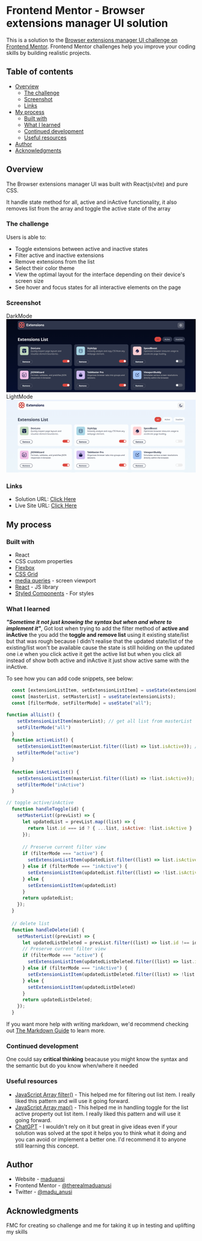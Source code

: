# Frontend Mentor - Browser extensions manager UI solution

This is a solution to the [Browser extensions manager UI challenge on Frontend Mentor](https://www.frontendmentor.io/challenges/browser-extension-manager-ui-yNZnOfsMAp). Frontend Mentor challenges help you improve your coding skills by building realistic projects. 

## Table of contents

- [Overview](#overview)
  - [The challenge](#the-challenge)
  - [Screenshot](#screenshot)
  - [Links](#links)
- [My process](#my-process)
  - [Built with](#built-with)
  - [What I learned](#what-i-learned)
  - [Continued development](#continued-development)
  - [Useful resources](#useful-resources)
- [Author](#author)
- [Acknowledgments](#acknowledgments)


## Overview
The Browser extensions manager UI was built with Reactjs(vite) and pure CSS.

It handle state method for all, active and inActive functionality, it also removes list from the array and toggle the active state of the array
### The challenge

Users is able to:

- Toggle extensions between active and inactive states
- Filter active and inactive extensions
- Remove extensions from the list
- Select their color theme
- View the optimal layout for the interface depending on their device's screen size
- See hover and focus states for all interactive elements on the page

### Screenshot

DarkMode
![](./src/assets/screenshoots/Screenshot_dark.png)
LightMode
![](./src/assets/screenshoots/Screenshot_light.png)


### Links

- Solution URL: [Click Here](https://www.frontendmentor.io/challenges/browser-extension-manager-ui-yNZnOfsMAp?tab=submit)
- Live Site URL: [Click Here](https://browser-extensions-manager-vm.netlify.app/)

## My process

### Built with

- React
- CSS custom properties
- [Flexbox](https://www.w3schools.com/css/css3_flexbox.asp)
- [CSS Grid](https://www.w3schools.com/css/css_grid.asp)
- [media queries](https://www.w3schools.com/css/css3_mediaqueries.asp) - screen viewport
- [React](https://reactjs.org/) - JS library
- [Styled Components](https://styled-components.com/) - For styles


### What I learned

***"Sometime it not just knowing the syntax but when and where to implement it"***, Got lost when trying to add the filter method of **active and inActive** the you add the **toggle and remove list** using it existing state/list but that was rough because I didn't realise that the updated state/list of the existing/list won't be available cause the state is still holding on the updated one
i.e when you click active it get the active list but when you click all instead of show both active and inActive it just show active same with the inActive.

To see how you can add code snippets, see below:

```js
  const [extensionListItem, setExtensionListItem] = useState(extensionLists);
  const [masterList, setMasterList] = useState(extensionLists);
  const [filterMode, setFilterMode] = useState("all");
```
```js
function allList() {
    setExtensionListItem(masterList); // get all list from masterList
    setFilterMode("all")
  }
  function activeList() {
    setExtensionListItem(masterList.filter((list) => list.isActive)); // get active list from masterList
    setFilterMode("active")
  }

  function inActiveList() {
    setExtensionListItem(masterList.filter((list) => !list.isActive)); // get inActive list from masterList
    setFilterMode("inActive")
  }
```
```js
// toggle active/inActive
  function handleToggle(id) {
    setMasterList((prevList) => {
      let updatedList = prevList.map((list) => {
        return list.id === id ? { ...list, isActive: !list.isActive } : list;
      });

      // Preserve current filter view
      if (filterMode === "active") {
        setExtensionListItem(updatedList.filter((list) => list.isActive))
      } else if (filterMode === "inActive") {
        setExtensionListItem(updatedList.filter((list) => !list.isActive))
      } else {
        setExtensionListItem(updatedList)
      }
      return updatedList;
    });
  }

  // delete list
  function handleDelete(id) {
    setMasterList((prevList) => {
      let updatedListDeleted = prevList.filter((list) => list.id !== id);
      // Preserve current filter view
      if (filterMode === "active") {
        setExtensionListItem(updatedListDeleted.filter((list) => list.isActive))
      } else if (filterMode === "inActive") {
        setExtensionListItem(updatedListDeleted.filter((list) => !list.isActive))
      } else {
        setExtensionListItem(updatedListDeleted)
      }
      return updatedListDeleted;
    });
  }
```

If you want more help with writing markdown, we'd recommend checking out [The Markdown Guide](https://www.markdownguide.org/) to learn more.


### Continued development

One could say **critical thinking** beacause you might know the syntax and the semantic but do you know when/where it needed

### Useful resources

- [JavaScript Array filter()](https://www.w3schools.com/js/js_array_iteration.asp#mark_filter) - This helped me for filtering out list item. I really liked this pattern and will use it going forward.
- [JavaScript Array map()](https://www.w3schools.com/js/js_array_iteration.asp#mark_map) - This helped me in handling toggle for the list active property out list item. I really liked this pattern and will use it going forward.
- [ChatGPT]( https://openai.com) - I wouldn't rely on it but great in give ideas even if your solution was solved at the spot it helps you to think what it doing and you can avoid or implement a better one. I'd recommend it to anyone still learning this concept.


## Author

- Website - [maduansi](https://maduanusi.vercel.app)
- Frontend Mentor - [@therealmaduanusi](https://www.frontendmentor.io/profile/therealmaduanusi)
- Twitter - [@madu_anusi](https://www.twitter.com/madu_anusi)


## Acknowledgments

FMC for creating so challenge and me for taking it up in testing and uplifting my skills
